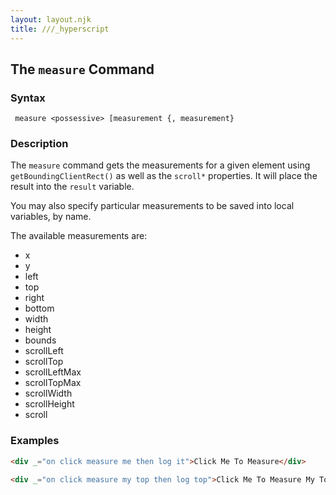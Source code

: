 ```yaml
---
layout: layout.njk
title: ///_hyperscript
---
```


## The `measure` Command

### Syntax

```ebnf
 measure <possessive> [measurement {, measurement}
```

### Description

The `measure` command gets the measurements for a given element using `getBoundingClientRect()` as well as the
`scroll*` properties.  It will place the result into the `result` variable.

You may also specify particular measurements to be saved into local variables, by name.

The available measurements are:

* x
* y
* left
* top
* right
* bottom
* width
* height
* bounds
* scrollLeft
* scrollTop
* scrollLeftMax
* scrollTopMax
* scrollWidth
* scrollHeight
* scroll

### Examples

```html
<div _="on click measure me then log it">Click Me To Measure</div>

<div _="on click measure my top then log top">Click Me To Measure My Top</div>
```
